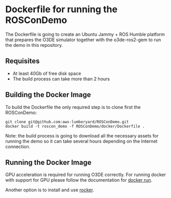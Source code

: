 # Dockerfile for running the ROSConDemo

The Dockerfile is going to create an Ubuntu Jammy + ROS Humble platform
that prepares the O3DE simulator together with the o3de-ros2-gem to run
the demo in this repository.

## Requisites

 * At least 40Gb of free disk space
 * The build process can take more than 2 hours

## Building the Docker Image

To build the Dockerfile the only required step is to clone first the ROSConDemo:
```
git clone git@github.com:aws-lumberyard/ROSConDemo.git
docker build -t roscon_demo -f ROSConDemo/docker/Dockerfile .
```

Note: the build process is going to download all the necessary assets for running
the demo so it can take several hours depending on the Internet connection.

## Running the Docker Image

GPU acceleration is required for running O3DE correctly. For running docker
with support for GPU please follow the documentation for
[docker run](https://docs.docker.com/engine/reference/commandline/run/).

Another option is to install and use
[rocker](https://github.com/osrf/rocker).
